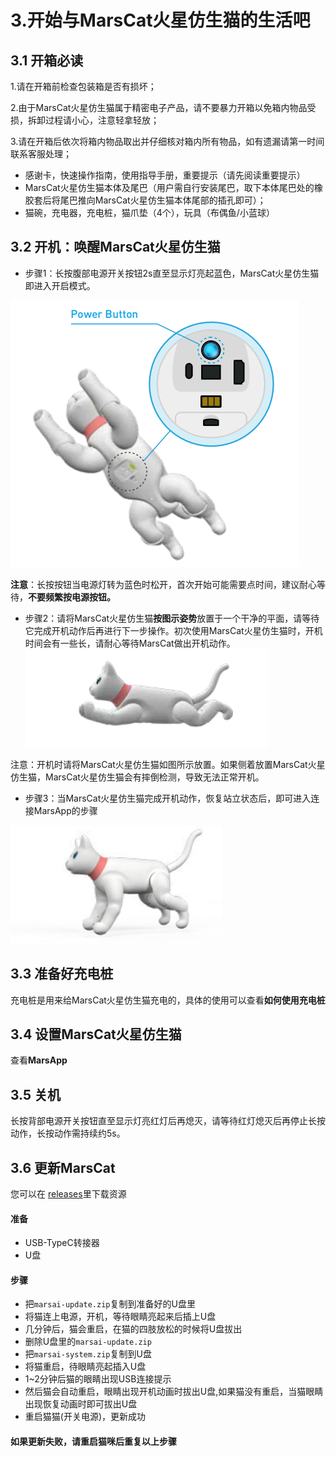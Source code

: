 # 3.开始与MarsCat火星仿生猫的生活吧

## 3.1 开箱必读

1.请在开箱前检查包装箱是否有损坏；

2.由于MarsCat火星仿生猫属于精密电子产品，请不要暴力开箱以免箱内物品受损，拆卸过程请小心，注意轻拿轻放；

3.请在开箱后依次将箱内物品取出并仔细核对箱内所有物品，如有遗漏请第一时间联系客服处理；

* 感谢卡，快速操作指南，使用指导手册，重要提示（请先阅读重要提示）
* MarsCat火星仿生猫本体及尾巴（用户需自行安装尾巴，取下本体尾巴处的橡胶套后将尾巴推向MarsCat火星仿生猫本体尾部的插孔即可）；
* 猫碗，充电器，充电桩，猫爪垫（4个），玩具（布偶鱼/小蓝球）

## 3.2 开机：唤醒MarsCat火星仿生猫

- 步骤1：长按腹部电源开关按钮2s直至显示灯亮起蓝色，MarsCat火星仿生猫即进入开启模式。

![](..\image\MarsCat_demo\1619491302215.png)

**注意**：长按按钮当电源灯转为蓝色时松开，首次开始可能需要点时间，建议耐心等待，**不要频繁按电源按钮。**

- 步骤2：请将MarsCat火星仿生猫**按图示姿势**放置于一个干净的平面，请等待它完成开机动作后再进行下一步操作。初次使用MarsCat火星仿生猫时，开机时间会有一些长，请耐心等待MarsCat做出开机动作。![](..\image\MarsCat_demo\1619491325900.png)

注意：开机时请将MarsCat火星仿生猫如图所示放置。如果侧着放置MarsCat火星仿生猫，MarsCat火星仿生猫会有摔倒检测，导致无法正常开机。

- 步骤3：当MarsCat火星仿生猫完成开机动作，恢复站立状态后，即可进入连接MarsApp的步骤

![](..\image\MarsCat_demo\1619491344308.png)

## 3.3 准备好充电桩

充电桩是用来给MarsCat火星仿生猫充电的，具体的使用可以查看**如何使用充电桩**

## 3.4 设置MarsCat火星仿生猫

查看**MarsApp**

## 3.5 关机

长按背部电源开关按钮直至显示灯亮红灯后再熄灭，请等待红灯熄灭后再停止长按动作，长按动作需持续约5s。

## 3.6 更新MarsCat
您可以在 [releases](https://github.com/elephantrobotics/MarsCat_Update/releases)里下载资源

#### 准备

- USB-TypeC转接器
- U盘

#### 步骤

- 把`marsai-update.zip`复制到准备好的U盘里
- 将猫连上电源，开机，等待眼睛亮起来后插上U盘
- 几分钟后，猫会重启，在猫的四肢放松的时候将U盘拔出
- 删除U盘里的`marsai-update.zip`
- 把`marsai-system.zip`复制到U盘
- 将猫重启，待眼睛亮起插入U盘
- 1~2分钟后猫的眼睛出现USB连接提示
- 然后猫会自动重启，眼睛出现开机动画时拔出U盘,如果猫没有重启，当猫眼睛出现恢复动画时即可拔出U盘
- 重启猫猫(开关电源)，更新成功


#### 如果更新失败，请重启猫咪后重复以上步骤